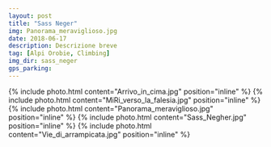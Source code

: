 ```yaml
---
layout: post
title: "Sass Neger"
img: Panorama_meraviglioso.jpg
date: 2018-06-17
description: Descrizione breve
tag: [Alpi Orobie, Climbing]
img_dir: sass_neger
gps_parking:
---
```

<div>
{% include photo.html content="Arrivo_in_cima.jpg" position="inline" %}
{% include photo.html content="MiRi_verso_la_falesia.jpg" position="inline" %}
{% include photo.html content="Panorama_meraviglioso.jpg" position="inline" %}
{% include photo.html content="Sass_Negher.jpg" position="inline" %}
{% include photo.html content="Vie_di_arrampicata.jpg" position="inline" %}
</div>
